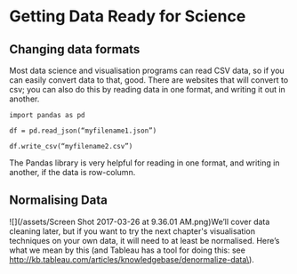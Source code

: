 # Getting Data Ready for Science

## Changing data formats

Most data science and visualisation programs can read CSV data, so if you can easily convert data to that, good. There are websites that will convert to csv; you can also do this by reading data in one format, and writing it out in another.

`import pandas as pd`

`df = pd.read_json(“myfilename1.json”)`

`df.write_csv(“myfilename2.csv”)`

The Pandas library is very helpful for reading in one format, and writing in another, if the data is row-column.

## Normalising Data

![](/assets/Screen Shot 2017-03-26 at 9.36.01 AM.png)We’ll cover data cleaning later, but if you want to try the next chapter's visualisation techniques on your own data, it will need to at least be normalised. Here’s what we mean by this \(and Tableau has a tool for doing this: see http://kb.tableau.com/articles/knowledgebase/denormalize-data\).



